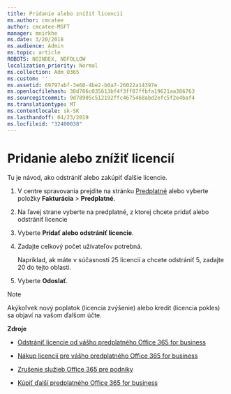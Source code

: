 ```yaml
---
title: Pridanie alebo znížiť licencií
ms.author: cmcatee
author: cmcatee-MSFT
manager: mnirkhe
ms.date: 3/20/2018
ms.audience: Admin
ms.topic: article
ROBOTS: NOINDEX, NOFOLLOW
localization_priority: Normal
ms.collection: Adm_O365
ms.custom: ''
ms.assetid: 69797abf-3e60-4be2-b0a7-26022a14397e
ms.openlocfilehash: 38d706c035613bf4f3ff87ffbfa19621aa386763
ms.sourcegitcommit: 9d78905c512192ffc4675468abd2efc5f2e4baf4
ms.translationtype: MT
ms.contentlocale: sk-SK
ms.lasthandoff: 04/23/2019
ms.locfileid: "32400038"
---
```

# <a name="how-to-add-or-reduce-licenses"></a>Pridanie alebo znížiť licencií

Tu je návod, ako odstrániť alebo zakúpiť ďalšie licencie.
  
1. V centre spravovania prejdite na stránku [Predplatné](https://go.microsoft.com/fwlink/p/?linkid=842054) alebo vyberte položky **Fakturácia** \> **Predplatné**.
    
2. Na ľavej strane vyberte na predplatné, z ktorej chcete pridať alebo odstrániť licencie
    
3. Vyberte **Pridať alebo odstrániť licencie**.
    
4. Zadajte celkový počet užívateľov potrebná.
    
    Napríklad, ak máte v súčasnosti 25 licencií a chcete odstrániť 5, zadajte 20 do tejto oblasti.
    
5. Vyberte **Odoslať**.
    
> [!NOTE]
> Akýkoľvek nový poplatok (licencia zvýšenie) alebo kredit (licencia pokles) sa objaví na vašom ďalšom účte. 
  
 **Zdroje**
  
- [Odstrániť licencie od vášho predplatného Office 365 for business](https://support.office.com/article/9c64d127-e2dd-4ecc-81f5-2f87e5a74803)
    
- [Nákup licencií pre vášho predplatného Office 365 for business](https://support.office.com/article/36081d8d-b3fa-4948-8c34-e217bba825e1)
    
- [Zrušenie služieb Office 365 pre podniky](https://support.office.com/article/b1bc0bef-4608-4601-813a-cdd9f746709a)
    
- [Kúpiť ďalší predplatného Office 365 for business](https://support.office.com/article/fab3b86c-3359-4042-8692-5d4dc7550b7c)
    

